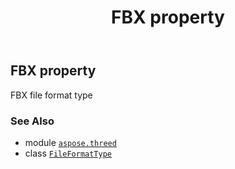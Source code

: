 ﻿---
title: FBX property
second_title: Aspose.3D for Python via .NET API References
description: 
type: docs
weight: 100
url: /python-net/aspose.threed/fileformattype/fbx/
is_root: false
---

## FBX property


FBX file format type

### See Also
* module [`aspose.threed`](../../)
* class [`FileFormatType`](/3d/python-net/aspose.threed/fileformattype)
